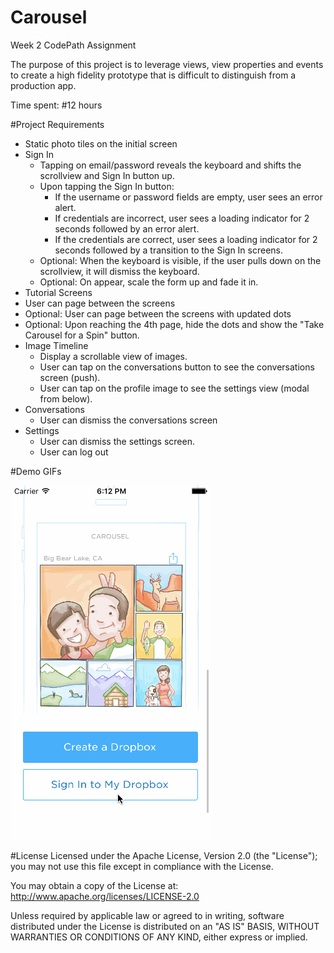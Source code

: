 # Carousel
Week 2 CodePath Assignment

The purpose of this project is to leverage views, view properties and events to create a high fidelity prototype that is difficult to distinguish from a production app.

Time spent: #12 hours

#Project Requirements

- Static photo tiles on the initial screen
- Sign In
  - Tapping on email/password reveals the keyboard and shifts the scrollview and Sign In button up.
  - Upon tapping the Sign In button:
    - If the username or password fields are empty, user sees an error alert.
    - If credentials are incorrect, user sees a loading indicator for 2 seconds followed by an error alert.
    - If the credentials are correct, user sees a loading indicator for 2 seconds followed by a transition to the Sign In screens.
  - Optional: When the keyboard is visible, if the user pulls down on the scrollview, it will dismiss the keyboard.
  - Optional: On appear, scale the form up and fade it in.
 - Tutorial Screens
  - User can page between the screens
  - Optional: User can page between the screens with updated dots
  - Optional: Upon reaching the 4th page, hide the dots and show the "Take Carousel for a Spin" button.
- Image Timeline
  - Display a scrollable view of images.
  - User can tap on the conversations button to see the conversations screen (push).
  - User can tap on the profile image to see the settings view (modal from below).
- Conversations
  - User can dismiss the conversations screen
- Settings
  - User can dismiss the settings screen.
  - User can log out
  
#Demo GIFs

<img src='AssignmentWalkthrough.gif' title='Assignment Walkthrough' width='' alt='Walkthrough of the Carousel Project.'/>

#License
Licensed under the Apache License, Version 2.0 (the "License"); you may not use this file except in compliance with the License.

You may obtain a copy of the License at: http://www.apache.org/licenses/LICENSE-2.0

Unless required by applicable law or agreed to in writing, software distributed under the License is distributed on an "AS IS" BASIS, WITHOUT WARRANTIES OR CONDITIONS OF ANY KIND, either express or implied.
